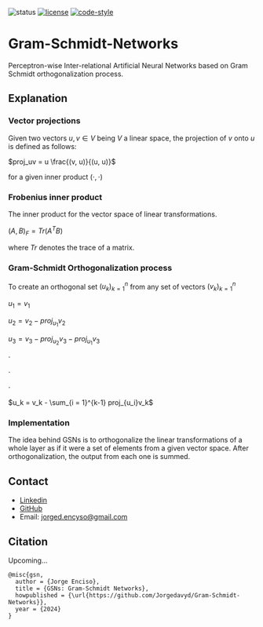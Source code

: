 ![status](https://img.shields.io/badge/status-beta-red.svg)
[![license](https://img.shields.io/badge/License-MIT-yellow.svg)](https://opensource.org/licenses/MIT)
[![code-style](https://img.shields.io/badge/code%20style-black-000000.svg)](https://github.com/psf/black)

# Gram-Schmidt-Networks

Perceptron-wise Inter-relational Artificial Neural Networks based on Gram Schmidt orthogonalization process. 

## Explanation
### Vector projections

Given two vectors $u, v \in V$ being $V$ a linear space, the projection of $v$ onto $u$ is defined as follows:

$proj_uv = u \frac{(v, u)}{(u, u)}$

for a given inner product $(⋅ , ⋅)$

### Frobenius inner product
The inner product for the vector space of linear transformations.

$(A,B)_F = Tr(A^TB)$

where $Tr$ denotes the trace of a matrix.
### Gram-Schmidt Orthogonalization process
To create an orthogonal set $\left( u_k \right)_{k = 1}^n$ from any set of vectors $\left( v_k \right)_{k = 1}^n$

$u_1 = v_1$

$u_2 = v_2 - proj_{u_1}v_2$

$u_3 = v_3 - proj_{u_2}v_3 - proj_{u_1}v_3$

⋅

⋅

⋅

$u_k = v_k - \sum_{i = 1}^{k-1} proj_{u_i}v_k$

### Implementation
The idea behind GSNs is to orthogonalize the linear transformations of a whole layer as if it were a set of elements from a given vector space. After orthogonalization, the output from each one is summed.

## Contact  

- [Linkedin](https://www.linkedin.com/in/jorge-david-enciso-mart%C3%ADnez-149977265/)
- [GitHub](https://github.com/Jorgedavyd)
- Email: jorged.encyso@gmail.com

## Citation
Upcoming...
```
@misc{gsn,
  author = {Jorge Enciso},
  title = {GSNs: Gram-Schmidt Networks},
  howpublished = {\url{https://github.com/Jorgedavyd/Gram-Schmidt-Networks}},
  year = {2024}
}
```
